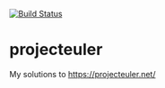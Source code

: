 [![Build Status](https://travis-ci.org/jonfen/projecteuler.svg?branch=master)](https://travis-ci.org/jonfen/projecteuler)

projecteuler
============

My solutions to https://projecteuler.net/

